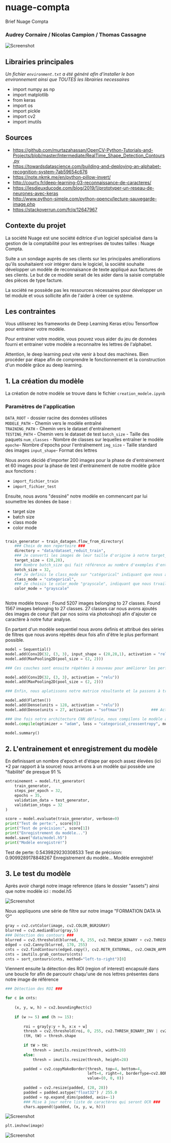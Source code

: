 # nuage-compta
Brief Nuage Compta

### Audrey Cornaire / Nicolas Campion / Thomas Cassagne

![Screenshot](https://github.com/Twizzle1997/nuage-compta/blob/tom/assets/Capture.PNG?raw=true)

## Librairies principales
*Un fichier ```environment.txt``` a été généré afin d'installer le bon environnement ainsi que TOUTES les librairies necessaires*

* import numpy as np
* import matplotlib
* from keras
* import os
* import pickle
* import cv2
* import imutils




## Sources

* https://github.com/murtazahassan/OpenCV-Python-Tutorials-and-Projects/blob/master/Intermediate/RealTime_Shape_Detection_Contours.py
* https://towardsdatascience.com/building-and-deploying-an-alphabet-recognition-system-7ab59654c676
* https://note.nkmk.me/en/python-pillow-invert/
* http://courty.fr/deep-learning-03-reconnaissance-de-caracteres/
* https://lesdieuxducode.com/blog/2019/1/prototyper-un-reseau-de-neurones-avec-keras
* http://www.python-simple.com/python-opencv/lecture-sauvegarde-image.php
* https://stackoverrun.com/fr/q/12647967 

## Contexte du projet

La société Nuage est une société éditrice d'un logiciel spécialisé dans la gestion de la comptabilité pour les entreprises de toutes tailles : Nuage Compta.

Suite a un sondage auprès de ses clients sur les principales améliorations qu'ils souhaitaient voir intégrer dans le logiciel, la société souhaite développer un modèle de reconnaisance de texte appliqué aux factures de ses clients. Le but de ce modèle serait de les aider dans la saisie comptable des pièces de type facture.

La société ne possède pas les ressources nécessaires pour développer un tel module et vous sollicite afin de l'aider à créer ce système.

## Les contraintes

Vous utiliserez les frameworks de Deep Learning Keras et/ou Tensorflow pour entrainer votre modèle.

Pour entrainer votre modèle, vous pouvez vous aider du jeu de données fourni et entrainer votre modèle a reconnaitre les lettres de l'alphabet.

Attention, le deep learning peut vite venir à bout des machines. Bien procéder par étape afin de comprendre le fonctionnement et la construction d'un modèle grâce au deep learning.

## 1. La création du modèle

La création de notre modèle se trouve dans le fichier ```creation_modele.ipynb```

### Paramètres de l'application
```DATA_ROOT``` - dossier racine des données utilisées  
```MODELE_PATH``` - Chemin vers le modèle entraîné  
```TRAINING_PATH``` - Chemin vers le dataset d'entraînement  
```TESTING_PATH``` - Chemin vers le dataset de test
```batch_size``` - Taille des paquets
```num_classes``` - Nombre de classes sur lequelles entraîner le modèle
```epoche```- Nombre d'epochs pour l'entraînement
```img_size``` - Taille standard des images
```input_shape```- Format des lettres

Nous avons décidé d'importer 200 images pour la phase de d'entrainement et 60 images pour la phase de test d'entrainement de notre modèle grâce aux fonctions : 
* ```import_fichier_train```
* ```import_fichier_test```

Ensuite, nous avons "dessiné" notre modèle en commencant par lui soumettre les donées de base :

* target size
* batch size
* class mode
* color mode

```PYTHON

train_generator = train_datagen.flow_from_directory(
    ### Choix de mon repertoire ###
    directory = "data/dataset_reduit_train",
    ### Je converti les images de leur taille d'origine à notre target_size ###                    
    target_size = (28,28),
    ### Nombre batch_size qui fait référence au nombre d'exemples d'entraînement utilisés dans une itération ###                                      
    batch_size = 32,
    ### Je definis le class_mode sur "catégorical" indiquant que nous avons plusieurs classes (a à z) à prédire ###          
    class_mode = "categorical",
    ### Je choisis le color_mode "grayscale", indiquant que nous trvaillons sur une image en noir et blanc
    color_mode = "grayscale"  
    
```
Notre modèle trouve :
Found 5207 images belonging to 27 classes.
Found 1567 images belonging to 27 classes.
27 classes car nous avons ajoutés des images de coeur (fait par nos soins via photoshop) afin d'ajouter ce caractère à notre futur analyse.

En partant d'un modèle sequentiel nous avons definis et attribué des séries de filtres que nous avons répétés deux fois afin d'être le plus performant possible.

```PYTHON
model = Sequential()
model.add(Conv2D(32, (3, 3), input_shape = (28,28,1), activation = "relu"))
model.add(MaxPooling2D(pool_size = (2, 2)))

### Ces couches sont ensuite répétées à nouveau pour améliorer les performances du modèle ###

model.add(Conv2D(32, (3, 3), activation = "relu"))
model.add(MaxPooling2D(pool_size = (2, 2)))

### Enfin, nous aplatissons notre matrice résultante et la passons à travers une couche dense composée de 128 nœuds. Celui-ci est ensuite connecté à la couche de sortie constituée de 26 nœuds, chaque nœud représentant un alphabet ###

model.add(Flatten())
model.add(Dense(units = 128, activation = "relu"))
model.add(Dense(units = 27, activation = "softmax"))            ### Activation softmax qui convertit les scores en une distribution de probabilité normalisée, et                                                                   le nœud avec la probabilité la plus élevée est sélectionné comme sortie ###

### Une fois notre architecture CNN définie, nous compilons le modèle à l'aide de l'optimiseur Adam ###
model.compile(optimizer = "adam", loss = "categorical_crossentropy", metrics = ["accuracy"])

model.summary()
```


## 2. L'entrainement et enregistrement du modèle

En definissant un nombre d'epoch et d'étape par epoch assez élevées (ici *2 par rapport à la source) nous arrivons à un modèle qui possède une "fiabilité" de presque 91 %

```PYTHON
entrainement = model.fit_generator(
    train_generator,
    steps_per_epoch = 32,
    epochs = 35,
    validation_data = test_generator,
    validation_steps = 32
)

score = model.evaluate(train_generator, verbose=0)
print("Test de perte:", score[0])
print("Test de précision:", score[1])
print("Enregistrement du modèle...")
model.save("data/model.h5")
print("Modèle enregistré!")
```

Test de perte: 0.5439829230308533
Test de précision: 0.9099289178848267
Enregistrement du modèle...
Modèle enregistré!


## 3. Le test du modèle

Après avoir chargé notre image reference (dans le dossier "assets") ainsi que notre modèle ici : model.h5

![Screenshot](https://github.com/Twizzle1997/nuage-compta/blob/develop/assets/imagedentrainement.jpeg?raw=true)

Nous appliquons une série de filtre sur notre image "FORMATION DATA IA ♡"

```PYTHON
gray = cv2.cvtColor(image, cv2.COLOR_BGR2GRAY)
blurred = cv2.medianBlur(gray,5)
### Détection des contours ###
blurred = cv2.threshold(blurred, 0, 255, cv2.THRESH_BINARY + cv2.THRESH_OTSU)[1]
edged = cv2.Canny(blurred, 170, 255)
cnts = cv2.findContours(edged.copy(), cv2.RETR_EXTERNAL, cv2.CHAIN_APPROX_SIMPLE)
cnts = imutils.grab_contours(cnts)
cnts = sort_contours(cnts, method="left-to-right")[0]
```

Viennent ensuite la détection des ROI (region of interest) encapsulé dans une boucle for afin de parcourir chaqu'une de nos lettres présentes dans notre image de référence

```PYTHON
### Détection des ROI ###

for c in cnts:
    
    (x, y, w, h) = cv2.boundingRect(c)
    
    if (w >= 5) and (h >= 15):
        
        roi = gray[y:y + h, x:x + w]
        thresh = cv2.threshold(roi, 0, 255, cv2.THRESH_BINARY_INV | cv2.THRESH_OTSU)[1]
        (tH, tW) = thresh.shape
        
        if tW > tH:
            thresh = imutils.resize(thresh, width=28)
        else:
            thresh = imutils.resize(thresh, height=28)

        padded = cv2.copyMakeBorder(thresh, top=4, bottom=4,
                                    left=4, right=4, borderType=cv2.BORDER_CONSTANT,
                                    value=(0, 0, 0))
        
        padded = cv2.resize(padded, (28, 28))
        padded = padded.astype("float32") / 255.0
        padded = np.expand_dims(padded, axis=-1)
        ### Mise à jour notre liste de caractères qui seront OCR ###
        chars.append((padded, (x, y, w, h)))

```
![Screenshot](https://github.com/Twizzle1997/nuage-compta/blob/develop/assets/Capture.PNG?raw=true)

```PYTHON
plt.imshow(image)
```

![Screenshot](https://github.com/Twizzle1997/nuage-compta/blob/develop/assets/Captulre.PNG?raw=true)







